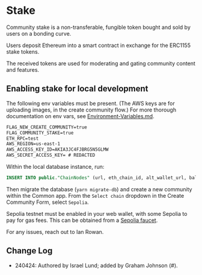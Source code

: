 # Stake

Community stake is a non-transferable, fungible token bought and sold by users on a bonding curve.

Users deposit Ethereum into a smart contract in exchange for the ERC1155 stake tokens.

The received tokens are used for moderating and gating community content and features.

## Enabling stake for local development

The following env variables must be present. (The AWS keys are for uploading images, in the create community flow.) For more thorough documentation on env vars, see [Environment-Variables.md](./Environment-Variables.md).

```txt
FLAG_NEW_CREATE_COMMUNITY=true
FLAG_COMMUNITY_STAKE=true
ETH_RPC=test
AWS_REGION=us-east-1
AWS_ACCESS_KEY_ID=AKIA3JC4FJBRG5N5GLMW
AWS_SECRET_ACCESS_KEY= # REDACTED
```

Within the local database instance, run:

```sql
INSERT INTO public."ChainNodes" (url, eth_chain_id, alt_wallet_url, balance_type, name) VALUES ('https://eth-sepolia.g.alchemy.com/v2/G-9qTX3nSlAcihqA056hwGHiiolrUQj2', 11155111, 'https://eth-sepolia.g.alchemy.com/v2/G-9qTX3nSlAcihqA056hwGHiiolrUQj2', 'ethereum', 'Sepolia');
```

Then migrate the database (`yarn migrate-db`) and create a new community within the Common app. From the `Select chain` dropdown in the Create Community Form, select `Sepolia`.

Sepolia testnet must be enabled in your web wallet, with some Sepolia to pay for gas fees. This can be obtained from a [Sepolia faucet](https://sepoliafaucet.com/).

For any issues, reach out to Ian Rowan.

## Change Log

- 240424: Authored by Israel Lund; added by Graham Johnson (#).
